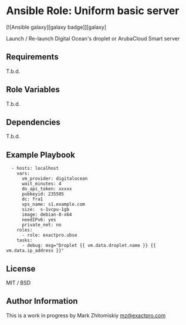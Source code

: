 # Ansible Role: Uniform basic server

[![Ansible galaxy][galaxy badge]][galaxy]

Launch / Re-launch Digital Ocean's droplet or ArubaCloud Smart server

## Requirements

T.b.d.

## Role Variables

T.b.d.

## Dependencies

T.b.d.

## Example Playbook

```
  - hosts: localhost
    vars:
      vm_provider: digitalocean
      wait_minutes: 4
      do_api_token: xxxxx
      pubkeyid: 235505
      dc: fra1
      vps_name: s1.example.com
      size:  s-1vcpu-1gb
      image: debian-8-x64
      needIPv6: yes
      private_net: no
    roles:
      - role: exactpro.ubse
    tasks:
      - debug: msg="Droplet {{ vm.data.droplet.name }} {{ vm.data.ip_address }}"
```

## License

MIT / BSD

## Author Information

This is a work in progress by Mark Zhitomiskiy mz@exactpro.com
